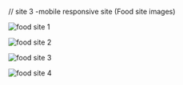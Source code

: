 // site 3 -mobile responsive site (Food site images) 

![food site 1](https://github.com/user-attachments/assets/556b9457-45db-42ca-a350-c0856fdbbf0b)

![food site 2](https://github.com/user-attachments/assets/53bf38fc-bc23-47f0-b8ee-92de5059949d)

![food site 3](https://github.com/user-attachments/assets/197c3812-19bc-4da0-9e13-9e4b863236c8)

![food site 4](https://github.com/user-attachments/assets/91a4df41-3bb6-4645-a504-82b357aaf8d2)


